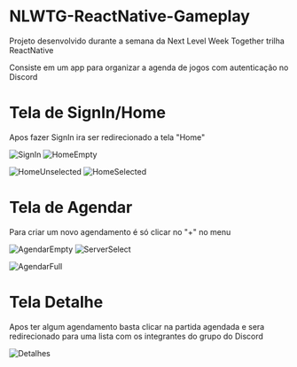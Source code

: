 # NLWTG-ReactNative-Gameplay
Projeto desenvolvido durante a semana da Next Level Week Together trilha ReactNative

Consiste em um app para organizar a agenda de jogos com autenticação no Discord

# Tela de SignIn/Home

Apos fazer SignIn ira ser redirecionado a tela "Home"

<img src="ReadmeGitImages/SignIn.PNG" alt="SignIn"/>  <img src="ReadmeGitImages/HomeEmpty.PNG" alt="HomeEmpty"/>

<img src="ReadmeGitImages/HomeUnselected.PNG" alt="HomeUnselected"/>   <img src="ReadmeGitImages/HomeSelected.PNG" alt="HomeSelected"/> 

# Tela de Agendar

Para criar um novo agendamento é só clicar no "+" no menu

<img src="ReadmeGitImages/AgendarEmpty.PNG" alt="AgendarEmpty"/>  <img src="ReadmeGitImages/ServerSelect.PNG" alt="ServerSelect"/>

<img src="ReadmeGitImages/AgendarFull.PNG" alt="AgendarFull"/>

# Tela Detalhe

Apos ter algum agendamento basta clicar na partida agendada e sera redirecionado para uma lista com os integrantes do grupo do Discord

<img src="ReadmeGitImages/Detalhes.PNG" alt="Detalhes"/>
